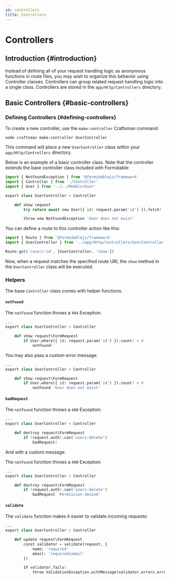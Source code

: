 ```yaml
---
id: controllers
title: Controllers
---
```


# Controllers

## Introduction {#introduction}

Instead of defining all of your request handling logic as anonymous functions in route files, you may wish to organize this behavior using Controller classes. Controllers can group related request handling logic into a single class. Controllers are stored in the `app/Http/Controllers` directory.

## Basic Controllers {#basic-controllers}

### Defining Controllers {#defining-controllers}

To create a new controller, use the `make:controller` Craftsman command:

```
node craftsman make:controller UserController
```

This command will place a new `UserController` class within your `app/Http/Controllers` directory.

Below is an example of a basic controller class. Note that the controller extends the base controller class included with Formidable:

```py title="app/Http/Controllers/UserController.imba"
import { NotFoundException } from '@formidablejs/framework'
import { Controller } from './Controller'
import { User } from '../../Models/User'

export class UserController < Controller

	def show request
		try return await new User({ id: request.param('id') }).fetch!

		throw new NotFoundException 'User does not exist'
```

You can define a route to this controller action like this:

```js title="routes/api.imba"
import { Route } from '@formidablejs/framework'
import { UserController } from '../app/Http/Controllers/UserController'

Route.get('/user/:id', [UserController, 'show'])
```

Now, when a request matches the specified route URI, the `show` method in the `UserController` class will be executed.

### Helpers

The base `Controller` class comes with helper functions.

#### `notFound`

The `notFound` function throws a `404` Exception:

```py
...
export class UserController < Controller

	def show request\FormRequest
		if User.where({ id: request.param('id') }).count! < 0
			notFound!
```

You may also pass a custom error message:

```py
...
export class UserController < Controller

	def show request\FormRequest
		if User.where({ id: request.param('id') }).count! < 0
			notFound 'User does not exist'
```

#### `badRequest`

The `notFound` function throws a `400` Exception:

```py
...
export class UserController < Controller

	def destroy request\FormRequest
		if !request.auth!.can('users:delete')
			badRequest!
```

And with a custom message:

The `notFound` function throws a `400` Exception:

```py
...
export class UserController < Controller

	def destroy request\FormRequest
		if !request.auth!.can('users:delete')
			badRequest 'Permission denied'
```

#### `validate`

The `validate` function makes it easier to validate incoming requests:

```py
...
export class UserController < Controller

	def update request\FormRequest
		const validator = validate(request, {
			name: 'required'
			email: 'required|email'
		})

		if validator.fails!
			throw ValidationException.withMessage(validator.errors.errors)
```
